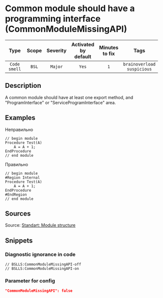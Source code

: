 # Common module should have a programming interface (CommonModuleMissingAPI)

Type | Scope | Severity | Activated<br>by default | Minutes<br>to fix | Tags
:-: | :-: | :-: | :-: | :-: | :-:
`Code smell` | `BSL` | `Major` | `Yes` | `1` | `brainoverload`<br>`suspicious`

## <Params>

<!-- Блоки выше заполняются автоматически, не трогать -->
## Description
<!-- Описание диагностики заполняется вручную. Необходимо понятным языком описать смысл и схему работу -->

A common module should have at least one export method, and "ProgramInterface" or "ServiceProgramInterface" area.

## Examples
<!-- В данном разделе приводятся примеры, на которые диагностика срабатывает, а также можно привести пример, как можно исправить ситуацию -->

Неправильно

```Bsl
// begin module
Procedure Test(A)
    A = A + 1;
EndProcedure
// end module
```

Правильно

```Bsl
// begin module
#Region Internal
Procedure Test(A)
    A = A + 1;
EndProcedure
#EndRegion
// end module
```

## Sources
<!-- Необходимо указывать ссылки на все источники, из которых почерпнута информация для создания диагностики -->

Source: [Standart: Module structure](https://its.1c.ru/db/v8std#content:455:hdoc)

## Snippets
<!-- Блоки ниже заполняются автоматически, не трогать -->

### Diagnostic ignorance in code

```bsl
// BSLLS:CommonModuleMissingAPI-off
// BSLLS:CommonModuleMissingAPI-on
```

### Parameter for config

```json
"CommonModuleMissingAPI": false
```
